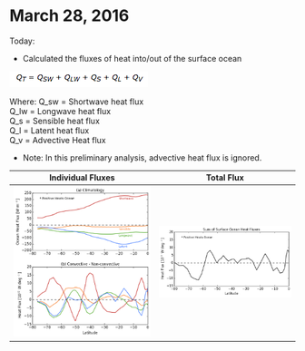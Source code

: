 # March 28, 2016

Today:
* Calculated the fluxes of heat into/out of the surface ocean

![](files/equn.png)

Where: 
Q_sw = Shortwave heat flux  
Q_lw = Longwave heat flux  
Q_s = Sensible heat flux  
Q_l = Latent heat flux   
Q_v = Advective Heat flux  

* Note: In this preliminary analysis, advective heat flux is ignored. 

Individual Fluxes                | Total Flux
:-------------------------:|:-------------------------:
![](files/ocn_heat_fluxes.png)  |  ![](files/ocn_heat_fluxes_total.png)

